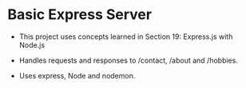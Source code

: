 # Basic Express Server #

* This project uses concepts learned in Section 19: Express.js with Node.js

* Handles requests and responses to /contact, /about and /hobbies.

* Uses express, Node and nodemon.
